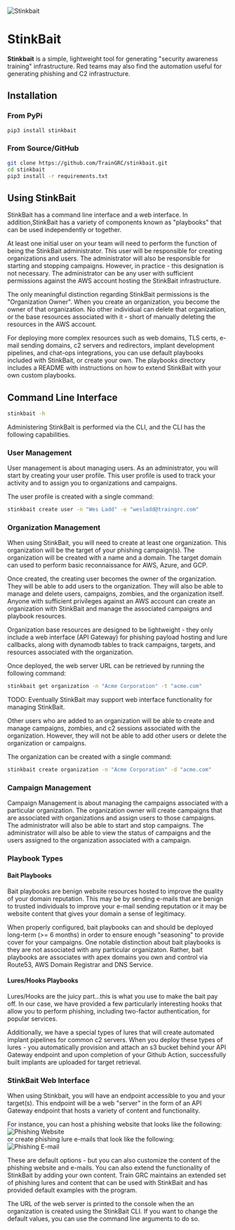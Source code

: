 
![Stinkbait](stinkbait/static/images/stinkbait.png)
# StinkBait
**Stinkbait** is a simple, lightweight tool for generating "security awareness training" infrastructure. Red teams may also find the automation useful for generating phishing and C2 infrastructure.

## Installation
### From PyPi
```bash
pip3 install stinkbait
```
### From Source/GitHub
```bash
git clone https://github.com/TrainGRC/stinkbait.git
cd stinkbait
pip3 install -r requirements.txt
```

## Using StinkBait
StinkBait has a command line interface and a web interface. In addition,StinkBait has a variety of components known as "playbooks" that can be used independently or together.

At least one initial user on your team will need to perform the function of being the StinkBait administrator. This user will be responsible for creating organizations and users. The administrator will also be responsible for starting and stopping campaigns. However, in practice - this designation is not necessary. The administrator can be any user with sufficient permissions against the AWS account hosting the StinkBait infrastructure.

The only meaningful distinction regarding StinkBait permissions is the "Organization Owner". When you create an organization, you become the owner of that organization. No other individual can delete that organization, or the base resources associated with it - short of manually deleting the resources in the AWS account. 

For deploying more complex resources such as web domains, TLS certs, e-mail sending domains, c2 servers and redirectors, implant development pipelines, and chat-ops integrations, you can use default playbooks included with StinkBait, or create your own. The playbooks directory includes a README with instructions on how to extend StinkBait with your own custom playbooks. 

## Command Line Interface
```bash
stinkbait -h
```

Administering StinkBait is performed via the CLI, and the CLI has the following capabilities.

### User Management
User management is about managing users. As an administrator, you will start by creating your user profile. This user profile is used to track your activity and to assign you to organizations and campaigns. 

The user profile is created with a single command:
```bash
stinkbait create user -n "Wes Ladd" -e "wesladd@traingrc.com"
```

### Organization Management
When using StinkBait, you will need to create at least one organization. This organization will be the target of your phishing campaign(s). The organization will be created with a name and a domain. The target domain can used to perform basic reconnaissance for AWS, Azure, and GCP. 

Once created, the creating user becomes the owner of the organization. They will be able to add users to the organization. They will also be able to manage and delete users, campaigns, zombies, and the organization itself. Anyone with sufficient privileges against an AWS account can create an organization with StinkBait and manage the associated campaigns and playbook resources.

Organization base resources are designed to be lightweight - they only include a web interface (API Gateway) for phishing payload hosting and lure callbacks, along with dynamodb tables to track campaigns, targets, and resources associated with the organization.  

Once deployed, the web server URL can be retrieved by running the following command:
```bash
stinkbait get organization -n "Acme Corporation" -t "acme.com"
```
  
TODO: Eventually StinkBait may support web interface functionality for managing StinkBait.

Other users who are added to an organization will be able to create and manage campaigns, zombies, and c2 sessions associated with the organization. However, they will not be able to add other users or delete the organization or campaigns.

The organization can be created with a single command:
```bash
stinkbait create organization -n "Acme Corporation" -d "acme.com"
```
### Campaign Management
Campaign Management is about managing the campaigns associated with a particular organization. The organization owner will create campaigns that are associated with organizations and assign users to those campaigns. The administrator will also be able to start and stop campaigns. The administrator will also be able to view the status of campaigns and the users assigned to the organization associated with a campaign.

### Playbook Types

#### Bait Playbooks
Bait playbooks are benign website resources hosted to improve the quality of your domain reputation. This may be by sending e-mails that are benign to trusted individuals to improve your e-mail sending reputation or it may be website content that gives your domain a sense of legitimacy. 

When properly configured, bait playbooks can and should be deployed long-term (>= 6 months) in order to ensure enough "seasoning" to provide cover for your campaigns. One notable distinction about bait playbooks is they are not associated with any particular organizaton. Rather, bait playbooks are associates with apex domains you own and control via Route53, AWS Domain Registrar and DNS Service.

#### Lures/Hooks Playbooks
Lures/Hooks are the juicy part...this is what you use to make the bait pay off. In our case, we have provided a few particularly interesting hooks that allow you to perform phishing, including two-factor authentication, for popular services.  
  
Additionally, we have a special types of lures that will create automated implant pipelines for common c2 servers. When you deploy these types of lures - you automatically provision and attach an s3 bucket behind your API Gateway endpoint and upon completion of your Github Action, successfully built implants are uploaded for target retrieval.
  
### StinkBait Web Interface
When using Stinkbait, you will have an endpoint accessible to you and your target(s). This endpoint will be a web "server" in the form of an API Gateway endpoint that hosts a variety of content and functionality. 

For instance, you can host a phishing website that looks like the following:
![Phishing Website](stinkbait/static/images/phishing_site.png)  
or create phishing lure e-mails that look like the following:  
![Phishing E-mail](stinkbait/static/images/phishing_email.png)

These are default options - but you can also customize the content of the phishing website and e-mails. You can also extend the functionality of StinkBait by adding your own content. Train GRC maintains an extended set of phishing lures and content that can be used with StinkBait and has provided default examples with the program.

The URL of the web server is printed to the console when the an organization is created using the StinkBait CLI. If you want to change the default values, you can use the command line arguments to do so. 